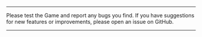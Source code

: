 ***

Please test the Game and report any bugs you find. If you have suggestions for new features or improvements, please open an issue on GitHub.

***